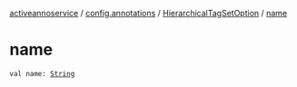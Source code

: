 [activeannoservice](../../index.md) / [config.annotations](../index.md) / [HierarchicalTagSetOption](index.md) / [name](./name.md)

# name

`val name: `[`String`](https://kotlinlang.org/api/latest/jvm/stdlib/kotlin/-string/index.html)